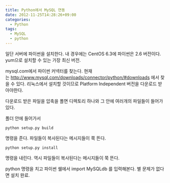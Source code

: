 ```yaml
---
title: Python에서 MySQL 연동
date: 2012-11-25T14:28:26+09:00
categories:
  - Python
tags:
  - MySQL
  - python
---
```

일단 서버에 파이썬을 설치한다. 내 경우에는 CentOS 6.3에 파이썬은 2.6 버전이다. yum으로 설치할 수 있는 가장 최신 버전.

mysql.com에서 파이썬 커넥터를 찾는다. 현재는 <http://www.mysql.com/downloads/connector/python/#downloads> 에서 찾을 수 있다. 리눅스에서 설치할 것이므로 Platform Independent 버전을 다운로드 받아야한다.

다운로드 받은 파일을 압축을 폴면 디렉토리 하나와 그 안에 여러개의 파일들이 들어가 있다.

폴더 안에 들어가서

```
python setup.py build
```

명령을 준다. 파일들이 복사된다는 메시지들이 쭉 뜬다.

```
python setup.py install
```

명령을 내린다. 역시 파일들이 복사된다는 메시지들이 쭉 뜬다.

python 명령을 치고 파이썬 쉘에서 import MySQLdb 를 입력해본다. 별 문제가 없다면 설치 완료.
